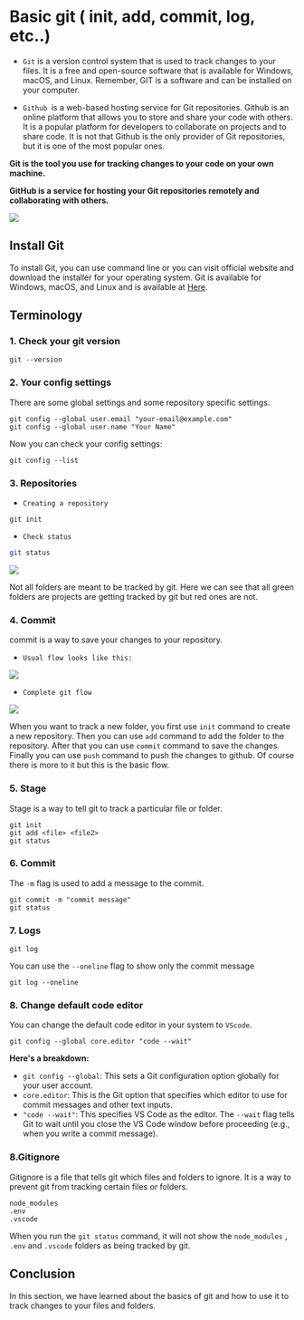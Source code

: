 # Basic git ( init, add, commit, log, etc..)
- `Git` is a version control system that is used to track changes to your files. It is a free and open-source software that is available for Windows, macOS, and Linux. Remember, GIT is a software and can be installed on your computer.

- `Github `is a web-based hosting service for Git repositories. Github is an online platform that allows you to store and share your code with others. It is a popular platform for developers to collaborate on projects and to share code. It is not that Github is the only provider of Git repositories, but it is one of the most popular ones.

**Git is the tool you use for tracking changes to your code on your own machine.**

**GitHub is a service for hosting your Git repositories remotely and collaborating with others.**

![](https://github.com/abrahimcse/devops-resources/blob/main/Git%20%26%20GitHub/Images/git.png)

## Install Git

To install Git, you can use command line or you can visit official website and download the installer for your operating system. Git is available for Windows, macOS, and Linux and is available at [Here](https://git-scm.com/downloads).

## Terminology

### 1. Check your git version

```
git --version
```
### 2. Your config settings
There are some global settings and some repository specific settings.
```
git config --global user.email "your-email@example.com"
git config --global user.name "Your Name"
```
Now you can check your config settings:

```
git config --list
```

### 3. Repositories
- `Creating a repository `
```
git init
```
- `Check status`

```bash
git status
```
![](https://github.com/abrahimcse/devops-resources/blob/main/Git%20%26%20GitHub/Images/repo.png)

Not all folders are meant to be tracked by git. Here we can see that all green folders are projects are getting tracked by git but red ones are not.

### 4. Commit
commit is a way to save your changes to your repository.
- `Usual flow looks like this:`

![](https://github.com/abrahimcse/devops-resources/blob/main/Git%20%26%20GitHub/Images/commit.png)

- `Complete git flow`

![](https://github.com/abrahimcse/devops-resources/blob/main/Git%20%26%20GitHub/Images/gitflow.png)

When you want to track a new folder, you first use `init` command to create a new repository. Then you can use `add` command to add the folder to the repository. After that you can use `commit` command to save the changes. Finally you can use `push` command to push the changes to github. Of course there is more to it but this is the basic flow.

### 5. Stage
Stage is a way to tell git to track a particular file or folder.
```
git init
git add <file> <file2>
git status
```
### 6. Commit
The `-m` flag is used to add a message to the commit.
```
git commit -m "commit message"
git status
```
### 7. Logs
```
git log
```
You can use the `--oneline` flag to show only the commit message
```
git log --oneline
```
### 8. Change default code editor
You can change the default code editor in your system to `VScode`.
```
git config --global core.editor "code --wait"
```
**Here's a breakdown:**

- `git config --global`: This sets a Git configuration option globally for your user account.
- `core.editor`: This is the Git option that specifies which editor to use for commit messages and other text inputs.
- `"code --wait"`: This specifies VS Code as the editor. The `--wait` flag tells Git to wait until you close the VS Code window before proceeding (e.g., when you write a commit message).

### 8.Gitignore
Gitignore is a file that tells git which files and folders to ignore. It is a way to prevent git from tracking certain files or folders.
```
node_modules
.env
.vscode
```
When you run the `git status` command, it will not show the `node_modules` , `.env` and `.vscode` folders as being tracked by git.

## Conclusion
In this section, we have learned about the basics of git and how to use it to track changes to your files and folders.

